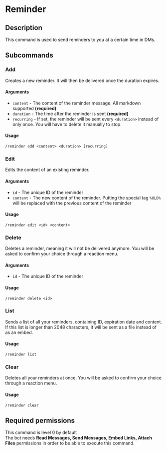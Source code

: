 # Reminder

## Description

This command is used to send reminders to you at a certain time in DMs.

## Subcommands

### Add

Creates a new reminder. It will then be delivered once the duration expires.

#### Arguments

* `content` - The content of the reminder message. All markdown supported **(required)**
* `duration` - The time after the reminder is sent **(required)**
* `recurring` - If set, the reminder will be sent every `<duration>` instead of only once. You will have to delete it manually to stop.

#### Usage

```
/reminder add <content> <duration> [recurring]
```

### Edit

Edits the content of an existing reminder.

#### Arguments

* `id` - The unique ID of the reminder
* `content` - The new content of the reminder. Putting the special tag `%OLD%` will be replaced with the previous content of the reminder

#### Usage

```
/reminder edit <id> <content>
```

### Delete

Deletes a reminder, meaning it will not be delivered anymore. You will be asked to confirm your choice through a reaction menu.

#### Arguments

* `id` - The unique ID of the reminder

#### Usage

```
/reminder delete <id>
```

### List

Sends a list of all your reminders, containing ID, expiration date and content. If this list is longer than 2048 characters, it will be sent as a file instead of as an embed.

#### Usage

```
/reminder list
```

### Clear

Deletes all your reminders at once. You will be asked to confirm your choice through a reaction menu.

#### Usage

```
/reminder clear
```

## Required permissions

This command is level 0 by default\
The bot needs **Read Messages, Send Messages, Embed Links, Attach Files** permissions in order to be able to execute this command.
